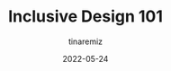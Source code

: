 ---
author: tinaremiz
date: 2022-05-24
draft: true
permalink: false
publisher: uxdesigncc
tags:
  - inclusivity
  - design
target_url: https://uxdesign.cc/inclusive-design-101-e3e4e756e519
title: Inclusive Design 101
---